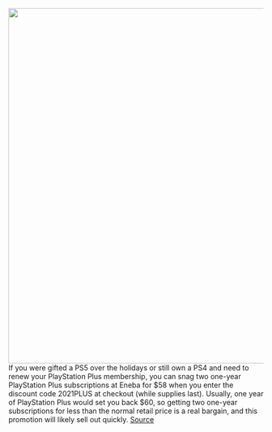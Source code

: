 <img src='https://cdn.vox-cdn.com/thumbor/gQFC32Hf6XIy8Q6XJgIouMCNt6s=/0x0:2040x1360/1200x800/filters:focal(857x517:1183x843)/cdn.vox-cdn.com/uploads/chorus_image/image/68628805/vpavic_4261_20201023_0104.0.jpg' width='700px' /><br/>
If you were gifted a PS5 over the holidays or still own a PS4 and need to renew your PlayStation Plus membership, you can snag two one-year PlayStation Plus subscriptions at Eneba for $58 when you enter the discount code 2021PLUS at checkout (while supplies last). Usually, one year of PlayStation Plus would set you back $60, so getting two one-year subscriptions for less than the normal retail price is a real bargain, and this promotion will likely sell out quickly.
<a href='https://www.theverge.com/2021/1/6/22216889/playstation-plus-two-year-membership-ps4-ps5-deal-sale'> Source <a/>